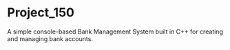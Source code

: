 # Project_150
A simple console-based Bank Management System built in C++ for creating and managing bank accounts.
